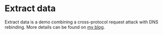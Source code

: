 # Extract data

Extract data is a demo combining a cross-protocol request attack with DNS rebinding. More details can be found on [my blog](http://bouk.co/blog/hacking-developers/).
